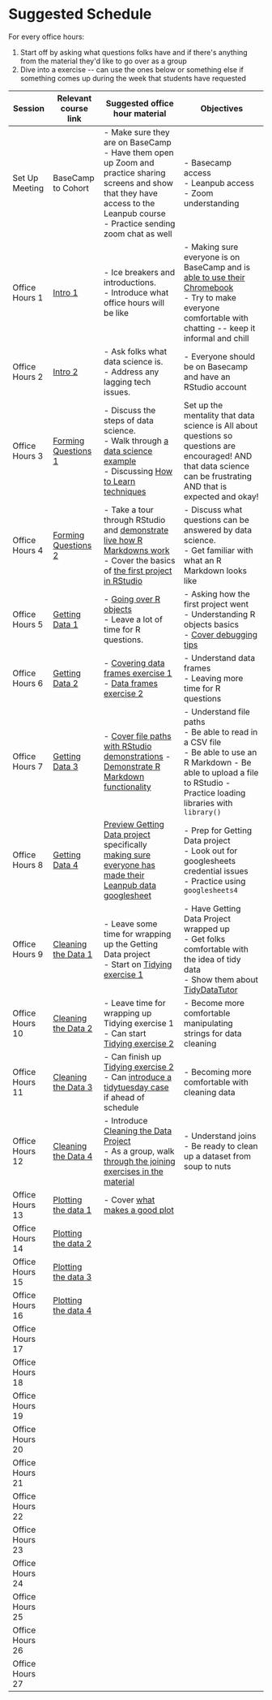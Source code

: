 # Suggested Schedule

For every office hours:
1. Start off by asking what questions folks have and if there's anything from the material they'd like to go over as a group
2. Dive into a exercise -- can use the ones below or something else if something comes up during the week that students have requested


|Session|Relevant course link|Suggested office hour material|Objectives|
|-------|------------------------|------------------------------|----------|
|Set Up Meeting| BaseCamp to Cohort| - Make sure they are on BaseCamp <br> - Have them open up Zoom and practice sharing screens and show that they have access to the Leanpub course <br> - Practice sending zoom chat as well | - Basecamp access <br> - Leanpub access <br> - Zoom understanding
|Office Hours 1| [Intro 1](https://datatrail-jhu.github.io/DataTrail/intro-welcome-to-datatrail.html) | - Ice breakers and introductions. <br> - Introduce what office hours will be like| - Making sure everyone is on BaseCamp and is [able to use their Chromebook](https://github.com/datatrail-jhu/instructor_resources/blob/master/01-chromebook.Rmd) <br> - Try to make everyone comfortable with chatting -- keep it informal and chill |
|Office Hours 2| [Intro 2](https://datatrail-jhu.github.io/DataTrail/account-setup.html) | - Ask folks what data science is. <br> - Address any lagging tech issues.| - Everyone should be on Basecamp and have an RStudio account |
|Office Hours 3| [Forming Questions 1](https://datatrail-jhu.github.io/DataTrail/forming-questions.html) | - Discuss the steps of data science. <br> - Walk through [a data science example](https://datatrail-jhu.github.io/DataTrail/the-data-science-process.html) <br> - Discussing [How to Learn techniques](https://datatrail-jhu.github.io/DataTrail/how-to-learn.html) | Set up the mentality that data science is All about questions so questions are encouraged! AND that data science can be frustrating AND that is expected and okay!
|Office Hours 4| [Forming Questions 2](https://datatrail-jhu.github.io/DataTrail/forming-questions.html)| - Take a tour through RStudio and [demonstrate live how R Markdowns work](https://github.com/datatrail-jhu/office-hours-exercises/blob/main/Rmarkdown_practice.Rmd) <br> - Cover the basics of [the first project in RStudio](https://datatrail-jhu.github.io/DataTrail/your-first-data-science-project.html) | - Discuss what questions can be answered by data science. <br> - Get familiar with what an R Markdown looks like|
|Office Hours 5| [Getting Data 1](https://datatrail-jhu.github.io/DataTrail/getting-data.html)| - [Going over R objects](https://alexslemonade.github.io/training-modules/intro-to-R-tidyverse/01-intro_to_base_R.nb.html) <br> - Leave a lot of time for R questions.| - Asking how the first project went <br> - Understanding R objects basics <br> - [Cover debugging tips](https://datatrail-jhu.github.io/DataTrail/getting-help-in-r.html#debugging-code)|
|Office Hours 6| [Getting Data 2](https://datatrail-jhu.github.io/DataTrail/getting-data.html)| - [Covering data frames exercise 1](https://github.com/datatrail-jhu/office-hours-exercises/blob/main/intro_r_exercises/intro_r_exercise_1.Rmd) <br> - [Data frames exercise 2](https://github.com/datatrail-jhu/office-hours-exercises/blob/main/intro_r_exercises/intro_r_exercise_2.Rmd)| - Understand data frames <br> - Leaving more time for R questions
|Office Hours 7| [Getting Data 3](https://datatrail-jhu.github.io/DataTrail/getting-data.html)| - [Cover file paths with RStudio demonstrations](https://github.com/datatrail-jhu/office-hours-exercises/blob/main/file_organization_exercises/file_organization_exercise.Rmd) - [Demonstrate R Markdown functionality](https://datatrail-jhu.github.io/DataTrail/r-markdown.html)| - Understand file paths <br> - Be able to read in a CSV file <br> - Be able to use an R Markdown - Be able to upload a file to RStudio - Practice loading libraries with `library()`
|Office Hours 8| [Getting Data 4](https://datatrail-jhu.github.io/DataTrail/getting-data.html)| [Preview Getting Data project](https://datatrail-jhu.github.io/DataTrail/getting-data-project.html) specifically [making sure everyone has made their Leanpub data googlesheet](https://datatrail-jhu.github.io/DataTrail/google-documents.html) | - Prep for Getting Data project <br> - Look out for googlesheets credential issues <br> - Practice using `googlesheets4`|
|Office Hours 9| [Cleaning the Data 1](https://datatrail-jhu.github.io/DataTrail/cleaning-the-data.html)| - Leave some time for wrapping up the Getting Data project <br> - Start on [Tidying exercise 1](https://github.com/datatrail-jhu/office-hours-exercises/blob/main/data_tidying_exercises/data_tidying_exercise_1_unsolved.Rmd)| - Have Getting Data Project wrapped up <br> - Get folks comfortable with the idea of tidy data <br> - Show them about [TidyDataTutor](https://tidydatatutor.com/vis.html)
|Office Hours 10| [Cleaning the Data 2](https://datatrail-jhu.github.io/DataTrail/cleaning-the-data.html)| - Leave time for wrapping up Tidying exercise 1 <br> - Can start [Tidying exercise 2](https://github.com/datatrail-jhu/office-hours-exercises/blob/main/data_tidying_exercises/data_tidying_exercise_2_unsolved.Rmd)| - Become more comfortable manipulating strings for data cleaning
|Office Hours 11| [Cleaning the Data 3](https://datatrail-jhu.github.io/DataTrail/cleaning-the-data.html)| - Can finish up [Tidying exercise 2](https://github.com/datatrail-jhu/office-hours-exercises/blob/main/data_tidying_exercises/data_tidying_exercise_2_unsolved.Rmd) <br> - Can [introduce a tidytuesday case](https://github.com/rfordatascience/tidytuesday) if ahead of schedule | - Becoming more comfortable with cleaning data
|Office Hours 12| [Cleaning the Data 4](https://datatrail-jhu.github.io/DataTrail/cleaning-the-data.html)| - Introduce [Cleaning the Data Project](https://datatrail-jhu.github.io/DataTrail/cleaning-data-project.html) <br>  - As a group, walk [through the joining exercises in the material](https://datatrail-jhu.github.io/DataTrail/joining-data.html)| - Understand joins <br> - Be ready to clean up a dataset from soup to nuts |
|Office Hours 13| [Plotting the data 1](https://datatrail-jhu.github.io/DataTrail/plotting-the-data.html)| - Cover [what makes a good plot](https://datatrail-jhu.github.io/DataTrail/good-plots.html)| 
|Office Hours 14| [Plotting the data 2](https://datatrail-jhu.github.io/DataTrail/plotting-the-data.html)|
|Office Hours 15| [Plotting the data 3](https://datatrail-jhu.github.io/DataTrail/plotting-the-data.html)|
|Office Hours 16| [Plotting the data 4](https://datatrail-jhu.github.io/DataTrail/plotting-the-data.html)|
|Office Hours 17
|Office Hours 18
|Office Hours 19
|Office Hours 20
|Office Hours 21
|Office Hours 22
|Office Hours 23
|Office Hours 24
|Office Hours 25
|Office Hours 26
|Office Hours 27
